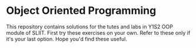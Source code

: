 # Object Oriented Programming
 This repository contains solutions for the tutes and labs in Y1S2 OOP module of SLIIT. First try these exercises on your own. Refer to these only if it's your last option. Hope you'd find these useful.
